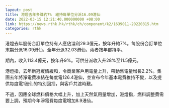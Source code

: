 ```yaml
---
layout: post
title: 港燈去年多賺約7%　維持每單位分派16.09港仙
date: 2022-03-15 12:21:40.000000000 +08:00
link: https://news.rthk.hk/rthk/ch/component/k2/1639011-20220315.htm
categories: rthk
---
```


港燈去年股份合訂單位持有人應佔溢利29.3億元，按年升約7%。每股份合訂單位末期分派16.09港仙，全年分派32.03港仙，兩者按年都持平。

期內，收入113.4億元，按年升9%。可供分派收入升28%至11.5億元。

港燈指，去年新冠疫情緩和，令商業客戶用電量上升，帶動售電量增長2.2%。集團去年將淨電費凍結在每度電126.4港仙，並宣布今年基本電費維持不變，以及提供每度電1港仙的特別回扣，與客戶共渡時艱。

不過，因應全球燃料價格大幅上升，加上天然氣用量增加，港燈指，燃料調整費需要上調，預期今年淨電費每度電增加8.9港仙。
